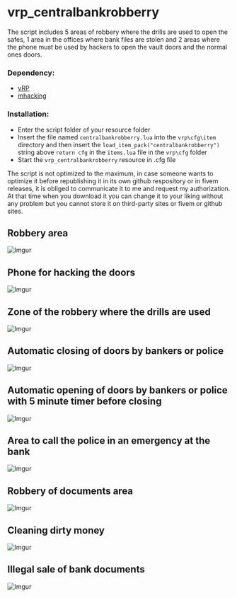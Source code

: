 # vrp_centralbankrobberry

The script includes 5 areas of robbery where the drills are used to open the safes, 1 area in the offices where bank files are stolen and 2 areas where the phone must be used by hackers to open the vault doors and the normal ones doors.

### Dependency:
- [vRP](https://github.com/DunkoUK/dunko_vrp)
- [mhacking](https://forum.cfx.re/t/release-simple-hacking-minigame/62095)

### Installation:
- Enter the script folder of your resource folder
- Insert the file named `centralbankrobberry.lua` into the `vrp\cfg\item` directory and then insert the `load_item_pack("centralbankrobberry")` string above `return cfg` in the `items.lua` file in the `vrp\cfg` folder
- Start the `vrp_centralbankrobberry` resource in .cfg file

The script is not optimized to the maximum, in case someone wants to optimize it before republishing it in its own github respository or in fivem releases, it is obliged to communicate it to me and request my authorization. At that time when you download it you can change it to your liking without any problem but you cannot store it on third-party sites or fivem or github sites.

## Robbery area
![Imgur](https://i.imgur.com/UQlnszI.png)
## Phone for hacking the doors
![Imgur](https://i.imgur.com/T70DHU7.jpg)
## Zone of the robbery where the drills are used
![Imgur](https://i.imgur.com/YcLbtxz.jpg)
## Automatic closing of doors by bankers or police
![Imgur](https://i.imgur.com/ZAAscK5.png)
## Automatic opening of doors by bankers or police with 5 minute timer before closing
![Imgur](https://i.imgur.com/bNaOGke.png)
## Area to call the police in an emergency at the bank
![Imgur](https://i.imgur.com/hmni2Ha.png)
## Robbery of documents area
![Imgur](https://i.imgur.com/ePAKcRV.png)
## Cleaning dirty money
![Imgur](https://i.imgur.com/iADJyet.png)
## Illegal sale of bank documents
![Imgur](https://i.imgur.com/nwry6Je.png)
